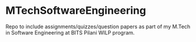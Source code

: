 # MTechSoftwareEngineering

Repo to include assignments/quizzes/question papers as part of my M.Tech in Software Engineering at BITS Pilani WILP program.
